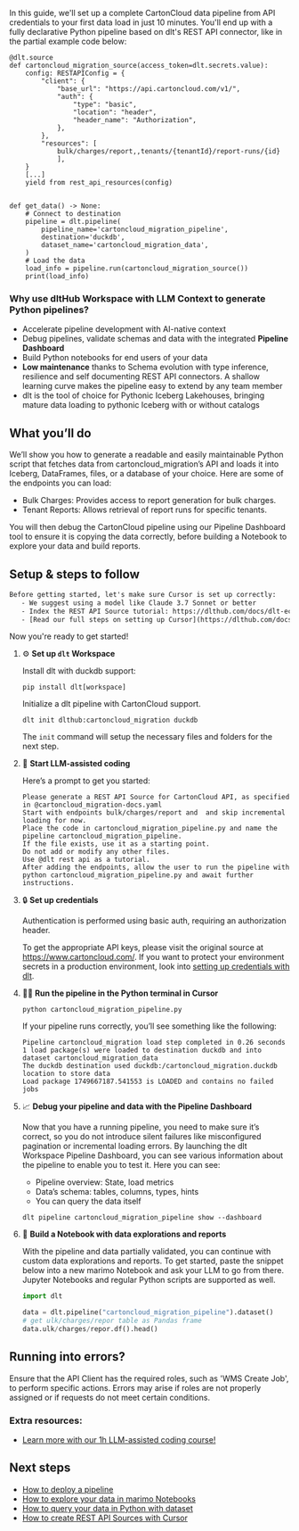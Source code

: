 In this guide, we'll set up a complete CartonCloud data pipeline from API credentials to your first data load in just 10 minutes. You'll end up with a fully declarative Python pipeline based on dlt's REST API connector, like in the partial example code below:

```python-outcome
@dlt.source
def cartoncloud_migration_source(access_token=dlt.secrets.value):
    config: RESTAPIConfig = {
        "client": {
            "base_url": "https://api.cartoncloud.com/v1/",
            "auth": {
                "type": "basic",
                "location": "header",
                "header_name": "Authorization",
            },
        },
        "resources": [
            bulk/charges/report,,tenants/{tenantId}/report-runs/{id}
            ],
    }
    [...]
    yield from rest_api_resources(config)


def get_data() -> None:
    # Connect to destination
    pipeline = dlt.pipeline(
        pipeline_name='cartoncloud_migration_pipeline',
        destination='duckdb',
        dataset_name='cartoncloud_migration_data', 
    )
    # Load the data
    load_info = pipeline.run(cartoncloud_migration_source())
    print(load_info) 
```

### Why use dltHub Workspace with LLM Context to generate Python pipelines?

- Accelerate pipeline development with AI-native context
- Debug pipelines, validate schemas and data with the integrated **Pipeline Dashboard**
- Build Python notebooks for end users of your data
- **Low maintenance** thanks to Schema evolution with type inference, resilience and self documenting REST API connectors. A shallow learning curve makes the pipeline easy to extend by any team member
- dlt is the tool of choice for Pythonic Iceberg Lakehouses, bringing mature data loading to pythonic Iceberg with or without catalogs

## What you’ll do

We’ll show you how to generate a readable and easily maintainable Python script that fetches data from cartoncloud_migration’s API and loads it into Iceberg, DataFrames, files, or a database of your choice. Here are some of the endpoints you can load:

- Bulk Charges: Provides access to report generation for bulk charges.
- Tenant Reports: Allows retrieval of report runs for specific tenants.

You will then debug the CartonCloud pipeline using our Pipeline Dashboard tool to ensure it is copying the data correctly, before building a Notebook to explore your data and build reports.

## Setup & steps to follow

```default
Before getting started, let's make sure Cursor is set up correctly:
   - We suggest using a model like Claude 3.7 Sonnet or better
   - Index the REST API Source tutorial: https://dlthub.com/docs/dlt-ecosystem/verified-sources/rest_api/ and add it to context as **@dlt rest api**
   - [Read our full steps on setting up Cursor](https://dlthub.com/docs/dlt-ecosystem/llm-tooling/cursor-restapi#23-configuring-cursor-with-documentation)
```

Now you're ready to get started!

1. ⚙️ **Set up `dlt` Workspace**
    
    Install dlt with duckdb support:
    ```shell
    pip install dlt[workspace]
    ```

    Initialize a dlt pipeline with CartonCloud support.
    ```shell
    dlt init dlthub:cartoncloud_migration duckdb
    ```

    The `init` command will setup the necessary files and folders for the next step.
    
2. 🤠 **Start LLM-assisted coding**
    
    Here’s a prompt to get you started:
    
    ```prompt
    Please generate a REST API Source for CartonCloud API, as specified in @cartoncloud_migration-docs.yaml 
    Start with endpoints bulk/charges/report and  and skip incremental loading for now. 
    Place the code in cartoncloud_migration_pipeline.py and name the pipeline cartoncloud_migration_pipeline. 
    If the file exists, use it as a starting point. 
    Do not add or modify any other files. 
    Use @dlt rest api as a tutorial. 
    After adding the endpoints, allow the user to run the pipeline with python cartoncloud_migration_pipeline.py and await further instructions.
    ```

    
3. 🔒 **Set up credentials** 
    
    Authentication is performed using basic auth, requiring an authorization header.
    
    To get the appropriate API keys, please visit the original source at https://www.cartoncloud.com/.
    If you want to protect your environment secrets in a production environment, look into [setting up credentials with dlt](https://dlthub.com/docs/walkthroughs/add_credentials).
    
4. 🏃‍♀️ **Run the pipeline in the Python terminal in Cursor**
    
    ```shell
    python cartoncloud_migration_pipeline.py
    ```
    
    If your pipeline runs correctly, you’ll see something like the following:
    
    ```shell
    Pipeline cartoncloud_migration load step completed in 0.26 seconds
    1 load package(s) were loaded to destination duckdb and into dataset cartoncloud_migration_data
    The duckdb destination used duckdb:/cartoncloud_migration.duckdb location to store data
    Load package 1749667187.541553 is LOADED and contains no failed jobs
    ```
    
5. 📈 **Debug your pipeline and data with the Pipeline Dashboard**

    Now that you have a running pipeline, you need to make sure it’s correct, so you do not introduce silent failures like misconfigured pagination or incremental loading errors. By launching the dlt Workspace Pipeline Dashboard, you can see various information about the pipeline to enable you to test it. Here you can see:
    - Pipeline overview: State, load metrics
    - Data’s schema: tables, columns, types, hints
    - You can query the data itself
    
    ```shell
    dlt pipeline cartoncloud_migration_pipeline show --dashboard
    ```
    
6. 🐍 **Build a Notebook with data explorations and reports**

    With the pipeline and data partially validated, you can continue with custom data explorations and reports. To get started, paste the snippet below into a new marimo Notebook and ask your LLM to go from there. Jupyter Notebooks and regular Python scripts are supported as well.

    
    ```python
    import dlt

   data = dlt.pipeline("cartoncloud_migration_pipeline").dataset()
   # get ulk/charges/repor table as Pandas frame
   data.ulk/charges/repor.df().head()
    ```

## Running into errors?

Ensure that the API Client has the required roles, such as 'WMS Create Job', to perform specific actions. Errors may arise if roles are not properly assigned or if requests do not meet certain conditions.

### Extra resources:

- [Learn more with our 1h LLM-assisted coding course!](https://www.youtube.com/watch?v=GGid70rnJuM)

## Next steps

- [How to deploy a pipeline](https://dlthub.com/docs/walkthroughs/deploy-a-pipeline)
- [How to explore your data in marimo Notebooks](https://dlthub.com/docs/general-usage/dataset-access/marimo)
- [How to query your data in Python with dataset](https://dlthub.com/docs/general-usage/dataset-access/dataset)
- [How to create REST API Sources with Cursor](https://dlthub.com/docs/dlt-ecosystem/llm-tooling/cursor-restapi)